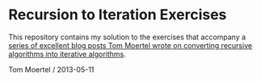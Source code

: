 Recursion to Iteration Exercises
================================

This repository contains my solution to the exercises that accompany a
[series of excellent blog posts Tom Moertel wrote on converting recursive algorithms into iterative algorithms](http://blog.moertel.com/tags/recursion-to-iteration%20series.html).

Tom Moertel / 2013-05-11
